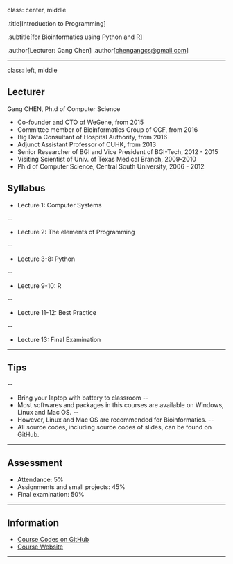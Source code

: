 class: center, middle

.title[Introduction to Programming]

.subtitle[for Bioinformatics using Python and R]

.author[Lecturer: Gang Chen]
.author[chengangcs@gmail.com]

---
class: left, middle

## Lecturer

Gang CHEN, Ph.d of Computer Science

* Co-founder and CTO of WeGene, from 2015
* Committee member of Bioinformatics Group of CCF, from 2016
* Big Data Consultant of Hospital Authority, from 2016
* Adjunct Assistant Professor of CUHK, from 2013
* Senior Researcher of BGI and Vice President of BGI-Tech, 2012 - 2015
* Visiting Scientist of Univ. of Texas Medical Branch, 2009-2010
* Ph.d of Computer Science, Central South University, 2006 - 2012




## Syllabus

* Lecture 1: Computer Systems

--
* Lecture 2: The elements of Programming

--
* Lecture 3-8: Python

--
* Lecture 9-10: R

--
* Lecture 11-12: Best Practice

--
* Lecture 13: Final Examination

---
## Tips
--
* Bring your laptop with battery to classroom
--
* Most softwares and packages in this courses are available on Windows, Linux and Mac OS.
--
* However, Linux and Mac OS are recommended for Bioinformatics.
--
* All source codes, including source codes of slides, can be found on GitHub.

---
## Assessment

* Attendance: 5%
* Assignments and small projects: 45%
* Final examination: 50%


---
## Information
* [Course Codes on GitHub](https://github.com/gangchen/CUHK-I2P/)
* [Course Website](https://gangchen.github.io/CUHK-I2P/index.html)
---
